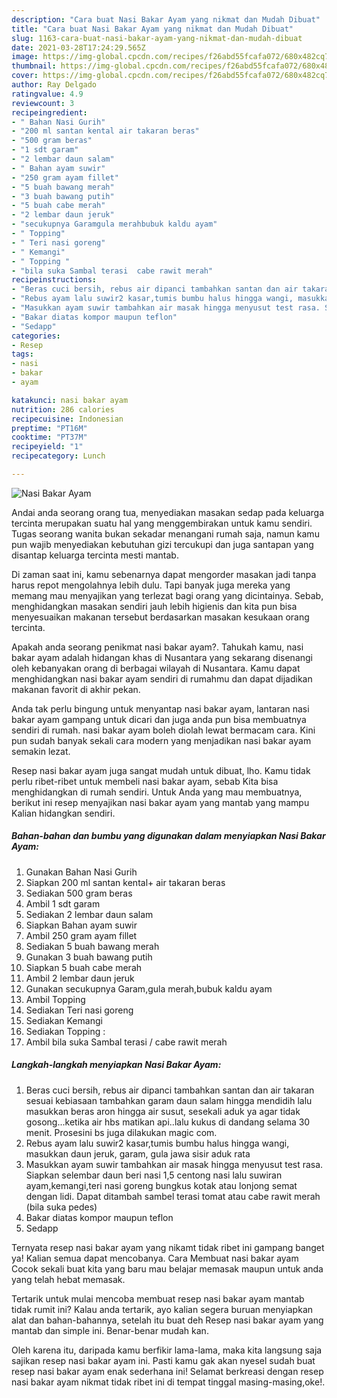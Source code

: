 ```yaml
---
description: "Cara buat Nasi Bakar Ayam yang nikmat dan Mudah Dibuat"
title: "Cara buat Nasi Bakar Ayam yang nikmat dan Mudah Dibuat"
slug: 1163-cara-buat-nasi-bakar-ayam-yang-nikmat-dan-mudah-dibuat
date: 2021-03-28T17:24:29.565Z
image: https://img-global.cpcdn.com/recipes/f26abd55fcafa072/680x482cq70/nasi-bakar-ayam-foto-resep-utama.jpg
thumbnail: https://img-global.cpcdn.com/recipes/f26abd55fcafa072/680x482cq70/nasi-bakar-ayam-foto-resep-utama.jpg
cover: https://img-global.cpcdn.com/recipes/f26abd55fcafa072/680x482cq70/nasi-bakar-ayam-foto-resep-utama.jpg
author: Ray Delgado
ratingvalue: 4.9
reviewcount: 3
recipeingredient:
- " Bahan Nasi Gurih"
- "200 ml santan kental air takaran beras"
- "500 gram beras"
- "1 sdt garam"
- "2 lembar daun salam"
- " Bahan ayam suwir"
- "250 gram ayam fillet"
- "5 buah bawang merah"
- "3 buah bawang putih"
- "5 buah cabe merah"
- "2 lembar daun jeruk"
- "secukupnya Garamgula merahbubuk kaldu ayam"
- " Topping"
- " Teri nasi goreng"
- " Kemangi"
- " Topping "
- "bila suka Sambal terasi  cabe rawit merah"
recipeinstructions:
- "Beras cuci bersih, rebus air dipanci tambahkan santan dan air takaran sesuai kebiasaan tambahkan garam daun salam hingga mendidih lalu masukkan beras aron hingga air susut, sesekali aduk ya agar tidak gosong...ketika air hbs matikan api..lalu kukus di dandang selama 30 menit. Prosesini bs juga dilakukan magic com."
- "Rebus ayam lalu suwir2 kasar,tumis bumbu halus hingga wangi, masukkan daun jeruk, garam, gula jawa sisir aduk rata"
- "Masukkan ayam suwir tambahkan air masak hingga menyusut test rasa. Siapkan selembar daun beri nasi 1,5 centong nasi lalu suwiran ayam,kemangi,teri nasi goreng bungkus kotak atau lonjong semat dengan lidi. Dapat ditambah sambel terasi tomat atau cabe rawit merah (bila suka pedes)"
- "Bakar diatas kompor maupun teflon"
- "Sedapp"
categories:
- Resep
tags:
- nasi
- bakar
- ayam

katakunci: nasi bakar ayam 
nutrition: 286 calories
recipecuisine: Indonesian
preptime: "PT16M"
cooktime: "PT37M"
recipeyield: "1"
recipecategory: Lunch

---
```



![Nasi Bakar Ayam](https://img-global.cpcdn.com/recipes/f26abd55fcafa072/680x482cq70/nasi-bakar-ayam-foto-resep-utama.jpg)

Andai anda seorang orang tua, menyediakan masakan sedap pada keluarga tercinta merupakan suatu hal yang menggembirakan untuk kamu sendiri. Tugas seorang  wanita bukan sekadar menangani rumah saja, namun kamu pun wajib menyediakan kebutuhan gizi tercukupi dan juga santapan yang disantap keluarga tercinta mesti mantab.

Di zaman  saat ini, kamu sebenarnya dapat mengorder masakan jadi tanpa harus repot mengolahnya lebih dulu. Tapi banyak juga mereka yang memang mau menyajikan yang terlezat bagi orang yang dicintainya. Sebab, menghidangkan masakan sendiri jauh lebih higienis dan kita pun bisa menyesuaikan makanan tersebut berdasarkan masakan kesukaan orang tercinta. 



Apakah anda seorang penikmat nasi bakar ayam?. Tahukah kamu, nasi bakar ayam adalah hidangan khas di Nusantara yang sekarang disenangi oleh kebanyakan orang di berbagai wilayah di Nusantara. Kamu dapat menghidangkan nasi bakar ayam sendiri di rumahmu dan dapat dijadikan makanan favorit di akhir pekan.

Anda tak perlu bingung untuk menyantap nasi bakar ayam, lantaran nasi bakar ayam gampang untuk dicari dan juga anda pun bisa membuatnya sendiri di rumah. nasi bakar ayam boleh diolah lewat bermacam cara. Kini pun sudah banyak sekali cara modern yang menjadikan nasi bakar ayam semakin lezat.

Resep nasi bakar ayam juga sangat mudah untuk dibuat, lho. Kamu tidak perlu ribet-ribet untuk membeli nasi bakar ayam, sebab Kita bisa menghidangkan di rumah sendiri. Untuk Anda yang mau membuatnya, berikut ini resep menyajikan nasi bakar ayam yang mantab yang mampu Kalian hidangkan sendiri.

<!--inarticleads1-->

##### Bahan-bahan dan bumbu yang digunakan dalam menyiapkan Nasi Bakar Ayam:

1. Gunakan  Bahan Nasi Gurih
1. Siapkan 200 ml santan kental+ air takaran beras
1. Sediakan 500 gram beras
1. Ambil 1 sdt garam
1. Sediakan 2 lembar daun salam
1. Siapkan  Bahan ayam suwir
1. Ambil 250 gram ayam fillet
1. Sediakan 5 buah bawang merah
1. Gunakan 3 buah bawang putih
1. Siapkan 5 buah cabe merah
1. Ambil 2 lembar daun jeruk
1. Gunakan secukupnya Garam,gula merah,bubuk kaldu ayam
1. Ambil  Topping
1. Sediakan  Teri nasi goreng
1. Sediakan  Kemangi
1. Sediakan  Topping :
1. Ambil bila suka Sambal terasi / cabe rawit merah




<!--inarticleads2-->

##### Langkah-langkah menyiapkan Nasi Bakar Ayam:

1. Beras cuci bersih, rebus air dipanci tambahkan santan dan air takaran sesuai kebiasaan tambahkan garam daun salam hingga mendidih lalu masukkan beras aron hingga air susut, sesekali aduk ya agar tidak gosong...ketika air hbs matikan api..lalu kukus di dandang selama 30 menit. Prosesini bs juga dilakukan magic com.
1. Rebus ayam lalu suwir2 kasar,tumis bumbu halus hingga wangi, masukkan daun jeruk, garam, gula jawa sisir aduk rata
1. Masukkan ayam suwir tambahkan air masak hingga menyusut test rasa. Siapkan selembar daun beri nasi 1,5 centong nasi lalu suwiran ayam,kemangi,teri nasi goreng bungkus kotak atau lonjong semat dengan lidi. Dapat ditambah sambel terasi tomat atau cabe rawit merah (bila suka pedes)
1. Bakar diatas kompor maupun teflon
1. Sedapp




Ternyata resep nasi bakar ayam yang nikamt tidak ribet ini gampang banget ya! Kalian semua dapat mencobanya. Cara Membuat nasi bakar ayam Cocok sekali buat kita yang baru mau belajar memasak maupun untuk anda yang telah hebat memasak.

Tertarik untuk mulai mencoba membuat resep nasi bakar ayam mantab tidak rumit ini? Kalau anda tertarik, ayo kalian segera buruan menyiapkan alat dan bahan-bahannya, setelah itu buat deh Resep nasi bakar ayam yang mantab dan simple ini. Benar-benar mudah kan. 

Oleh karena itu, daripada kamu berfikir lama-lama, maka kita langsung saja sajikan resep nasi bakar ayam ini. Pasti kamu gak akan nyesel sudah buat resep nasi bakar ayam enak sederhana ini! Selamat berkreasi dengan resep nasi bakar ayam nikmat tidak ribet ini di tempat tinggal masing-masing,oke!.

